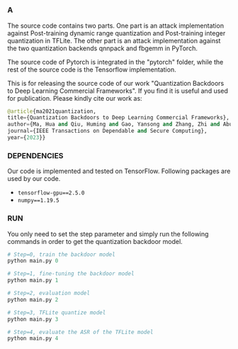 #  

### A
The source code contains two parts. One part is an attack implementation against Post-training dynamic range quantization and Post-training integer quantization in TFLite. The other part is an attack implementation against the two quantization backends qnnpack and fbgemm in PyTorch.

The source code of Pytorch is integrated in the "pytorch" folder, while the rest of the source code is the Tensorflow implementation.

This is for releasing the source code of our work "Quantization Backdoors to Deep Learning Commercial Frameworks". If you find it is useful and used for publication. Please kindly cite our work as:
```python
@article{ma2021quantization,
title={Quantization Backdoors to Deep Learning Commercial Frameworks},
author={Ma, Hua and Qiu, Huming and Gao, Yansong and Zhang, Zhi and Abuadbba, Alsharif and Xue, Minhui and Fu, Anmin and Jiliang, Zhang and Al-Sarawi, Said and Abbott, Derek},
journal={IEEE Transactions on Dependable and Secure Computing},
year={2023}}
```



### DEPENDENCIES
Our code is implemented and tested on TensorFlow. Following packages are used by our code.
- `tensorflow-gpu==2.5.0`
- `numpy==1.19.5`

### RUN
You only need to set the step parameter and simply run the following commands in order to get the quantization backdoor model.
```python
# Step=0, train the backdoor model
python main.py 0

# Step=1, fine-tuning the backdoor model
python main.py 1

# Step=2, evaluation model
python main.py 2

# Step=3, TFLite quantize model
python main.py 3

# Step=4, evaluate the ASR of the TFLite model
python main.py 4
```
